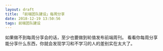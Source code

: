 ```yaml
---
layout: draft
title: 「前端团队建设」每周分享
date: 2018-12-19 13:50:56
tags: 前端团队建设
---
```

如果做不到每周分享会的话，至少也要做到轮值发布前端周刊。
看看你每周分享能分享什么东西，你就会发现学习和不学习的人的差别实在太大了。
